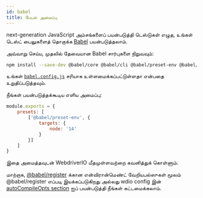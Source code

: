 ```yaml
---
id: babel
title: பேபல் அமைப்பு
---
```


next-generation JavaScript அம்சங்களைப் பயன்படுத்தி டெஸ்டுகள் எழுத, உங்கள் டெஸ்ட் பைலுகளைத் தொகுக்க [Babel](https://babeljs.io) பயன்படுத்தலாம்.

அவ்வாறு செய்ய, முதலில் தேவையான Babel சார்புகளை நிறுவவும்:

```bash npm2yarn
npm install --save-dev @babel/core @babel/cli @babel/preset-env @babel/register
```

உங்கள் [`babel.config.js`](https://babeljs.io/docs/en/config-files) சரியாக உள்ளமைக்கப்பட்டுள்ளதா என்பதை உறுதிப்படுத்தவும்.

நீங்கள் பயன்படுத்தக்கூடிய எளிய அமைப்பு:

```js title="babel.config.js"
module.exports = {
    presets: [
        ['@babel/preset-env', {
            targets: {
                node: '14'
            }
        }]
    ]
}
```

இதை அமைத்தவுடன் WebdriverIO மீதமுள்ளவற்றை கவனித்துக் கொள்ளும்.

மாற்றாக, [@babel/register](https://babeljs.io/docs/babel-register#environment-variables) க்கான என்விரான்மெண்ட் வேறியபல்ஸுகள் மூலம் @babel/register எப்படி இயக்கப்படுகிறது அல்லது wdio config இன் [autoCompileOpts section](configurationfile#autoCompileOpts) ஐப் பயன்படுத்தி நீங்கள் கட்டமைக்கலாம்.
